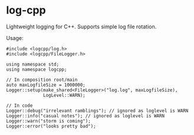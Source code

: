 log-cpp
=======

Lightweight logging for C++. Supports simple log file rotation.

Usage:

    #include <logcpp/log.h>
    #include <logcpp/FileLogger.h>

    using namespace std;
    using namespace logcpp;

    // In composition root/main
    auto maxLogfileSize = 1000000;
    Logger::setup(make_shared<FileLogger>("log.log", maxLogfileSize),
                  LogLevel::WARN);

    // In code
    Logger::debug("irrelevant ramblings"); // ignored as loglevel is WARN
    Logger::info("casual notes"); // ignored as loglevel is WARN
    Logger::warn("storm is coming");
    Logger::error("looks pretty bad");
